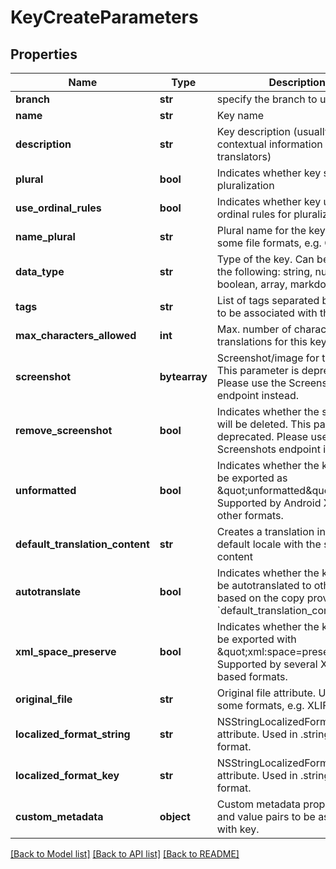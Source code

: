 # KeyCreateParameters

## Properties
Name | Type | Description | Notes
------------ | ------------- | ------------- | -------------
**branch** | **str** | specify the branch to use | [optional] 
**name** | **str** | Key name | 
**description** | **str** | Key description (usually includes contextual information for translators) | [optional] 
**plural** | **bool** | Indicates whether key supports pluralization | [optional] 
**use_ordinal_rules** | **bool** | Indicates whether key uses ordinal rules for pluralization | [optional] 
**name_plural** | **str** | Plural name for the key (used in some file formats, e.g. Gettext) | [optional] 
**data_type** | **str** | Type of the key. Can be one of the following: string, number, boolean, array, markdown. | [optional] 
**tags** | **str** | List of tags separated by comma to be associated with the key. | [optional] 
**max_characters_allowed** | **int** | Max. number of characters translations for this key can have. | [optional] 
**screenshot** | **bytearray** | Screenshot/image for the key. This parameter is deprecated. Please use the Screenshots endpoint instead. | [optional] 
**remove_screenshot** | **bool** | Indicates whether the screenshot will be deleted. This parameter is deprecated. Please use the Screenshots endpoint instead. | [optional] 
**unformatted** | **bool** | Indicates whether the key should be exported as \&quot;unformatted\&quot;. Supported by Android XML and other formats. | [optional] 
**default_translation_content** | **str** | Creates a translation in the default locale with the specified content | [optional] 
**autotranslate** | **bool** | Indicates whether the key should be autotranslated to other locales based on the copy provided in &#x60;default_translation_content&#x60;. | [optional] 
**xml_space_preserve** | **bool** | Indicates whether the key should be exported with \&quot;xml:space&#x3D;preserve\&quot;. Supported by several XML-based formats. | [optional] 
**original_file** | **str** | Original file attribute. Used in some formats, e.g. XLIFF. | [optional] 
**localized_format_string** | **str** | NSStringLocalizedFormatKey attribute. Used in .stringsdict format. | [optional] 
**localized_format_key** | **str** | NSStringLocalizedFormatKey attribute. Used in .stringsdict format. | [optional] 
**custom_metadata** | **object** | Custom metadata property name and value pairs to be associated with key. | [optional] 

[[Back to Model list]](../README.md#documentation-for-models) [[Back to API list]](../README.md#documentation-for-api-endpoints) [[Back to README]](../README.md)


